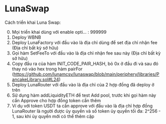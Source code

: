 # LunaSwap
Cách triển khai Luna Swap: 

0. Mọi triển khai dùng với enable opti... : 999999
1. Deploy WBNB
2. Deploy LunaFactory với đầu vào là địa chỉ dùng để set địa chỉ nhận fee (Địa chỉ bất kỳ sở hữu)
3. Gọi hàm SetFeeTo với đầu vào là địa chỉ nhận fee sau này (Địa chỉ bất kỳ sở hữu)
4. Copy đầu ra của hàm INIT_CODE_PAIR_HASH, bỏ 0x ở đầu đi và sau đó thay nó vào hex trong hàm pairFor (https://github.com/lunamcsv/lunaswap/blob/main/periphery/libraries/PancakeLibrary.sol#L24)
5. Deploy LunaRouter với đầu vào là địa chỉ của 2 hợp đồng đã deploy ở trên
6. Sử dụng hàm addLiquidityETH để test Add pool, trước khi gọi hàm này cần Approve cho hợp đồng token cần thêm
7. Ví dụ với token USDT ta cần approve với đầu vào là địa chỉ hợp đồng LunaRouter là người được ủy quyền và số token ủy quyền tối đa: 2^256 - 1, sau khi ủy quyền mới có thể thêm cặp